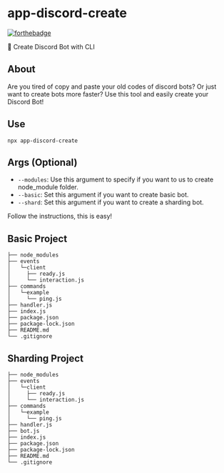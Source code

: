 # app-discord-create

[![forthebadge](https://forthebadge.com/images/badges/made-with-javascript.svg)](https://forthebadge.com)

🚀 Create Discord Bot with CLI

## About
Are you tired of copy and paste your old codes of discord bots? Or just want to create bots more faster? Use this tool and easily create your Discord Bot!

## Use
```
npx app-discord-create
```

## Args (Optional)
* `--modules`: Use this argument to specify if you want to us to create node_module folder.
* `--basic`: Set this argument if you want to create basic bot.
* `--shard`: Set this argument if you want to create a sharding bot.

Follow the instructions, this is easy!

## Basic Project
```
├── node_modules
├── events
│   └─client
│     ├── ready.js
│     └── interaction.js
├── commands
│   └─example
│     └── ping.js
├── handler.js
├── index.js
├── package.json
├── package-lock.json
├── README.md
└── .gitignore
```

## Sharding Project
```
├── node_modules
├── events
│   └─client
│     ├── ready.js
│     └── interaction.js
├── commands
│   └─example
│     └── ping.js
├── handler.js
├── bot.js
├── index.js
├── package.json
├── package-lock.json
├── README.md
└── .gitignore
```